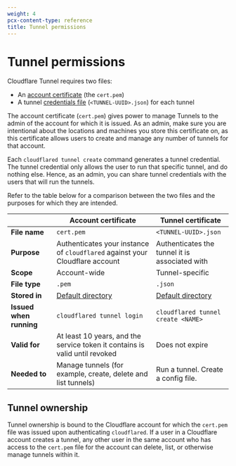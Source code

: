 ```yaml
---
weight: 4
pcx-content-type: reference
title: Tunnel permissions
---
```


# Tunnel permissions

Cloudflare Tunnel requires two files:

- An [account certificate](/cloudflare-one/connections/connect-apps/install-and-setup/tunnel-useful-terms/#cert-pem) (the `cert.pem`)
- A tunnel [credentials file](/cloudflare-one/connections/connect-apps/install-and-setup/tunnel-useful-terms/#credentials-file) (`<TUNNEL-UUID>.json`) for each tunnel

The account certificate (`cert.pem`) gives power to manage Tunnels to the admin of the account for which it is issued. As an admin, make sure you are intentional about the locations and machines you store this certificate on, as this certificate allows users to create and manage any number of tunnels for that account.

Each `cloudflared tunnel create` command generates a tunnel credential. The tunnel credential only allows the user to run that specific tunnel, and do nothing else. Hence, as an admin, you can share tunnel credentials with the users that will run the tunnels.

Refer to the table below for a comparison between the two files and the purposes for which they are intended.

<TableWrap>

|                         | Account certificate                                                                                                                | Tunnel certificate                                                                                                                 |
| ----------------------- | ---------------------------------------------------------------------------------------------------------------------------------- | ---------------------------------------------------------------------------------------------------------------------------------- |
| **File name**           | `cert.pem`                                                                                                                         | `<TUNNEL-UUID>.json`                                                                                                               |
| **Purpose**             | Authenticates your instance of `cloudflared` against your Cloudflare account                                                       | Authenticates the tunnel it is associated with                                                                                     |
| **Scope**               | Account-wide                                                                                                                       | Tunnel-specific                                                                                                                    |
| **File type**           | `.pem`                                                                                                                             | `.json`                                                                                                                            |
| **Stored in**           | [Default directory](/cloudflare-one/connections/connect-apps/install-and-setup/tunnel-useful-terms/#default-cloudflared-directory) | [Default directory](/cloudflare-one/connections/connect-apps/install-and-setup/tunnel-useful-terms/#default-cloudflared-directory) |
| **Issued when running** | `cloudflared tunnel login`                                                                                                         | `cloudflared tunnel create <NAME>`                                                                                                 |
| **Valid for**           | At least 10 years, and the service token it contains is valid until revoked                                                        | Does not expire                                                                                                                    |
| **Needed to**           | Manage tunnels (for example, create, delete and list tunnels)                                                                      | Run a tunnel. Create a config file.                                                                                                |

</TableWrap>

## Tunnel ownership

Tunnel ownership is bound to the Cloudflare account for which the `cert.pem` file was issued upon authenticating `cloudflared`. If a user in a Cloudflare account creates a tunnel, any other user in the same account who has access to the `cert.pem` file for the account can delete, list, or otherwise manage tunnels within it.
